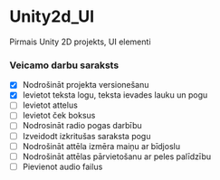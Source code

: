 # Unity2d_UI
Pirmais Unity 2D projekts, UI elementi
### Veicamo darbu saraksts
- [x] Nodrošināt projekta versionešanu
- [x] Ievietot teksta logu, teksta ievades lauku un pogu
- [ ] Ievietot attelus
- [ ] Ievietot ček boksus
- [ ] Nodrosināt radio pogas darbību
- [ ]  Izveidodt izkritušas saraksta pogu
- [ ]  Nodrošināt attēla izmēra maiņu ar bīdjoslu 
- [ ]  Nodrošināt attēlas pārvietošanu ar peles palīdzību
- [ ]  Pievienot audio failus
